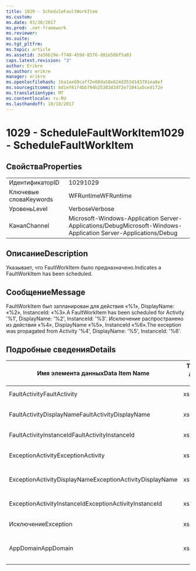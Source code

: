 ```yaml
---
title: 1029 - ScheduleFaultWorkItem
ms.custom: 
ms.date: 03/30/2017
ms.prod: .net-framework
ms.reviewer: 
ms.suite: 
ms.tgt_pltfrm: 
ms.topic: article
ms.assetid: 3a56b29e-f740-459d-8576-d81e58bf5a03
caps.latest.revision: "3"
author: Erikre
ms.author: erikre
manager: erikre
ms.openlocfilehash: 1ba1ae69caff2e08da58e824d35341d3781ea8ef
ms.sourcegitcommit: bd1ef61f4bb794b25383d3d72e71041a5ced172e
ms.translationtype: MT
ms.contentlocale: ru-RU
ms.lasthandoff: 10/18/2017
---
```

# <a name="1029---schedulefaultworkitem"></a><span data-ttu-id="11d7f-102">1029 - ScheduleFaultWorkItem</span><span class="sxs-lookup"><span data-stu-id="11d7f-102">1029 - ScheduleFaultWorkItem</span></span>
## <a name="properties"></a><span data-ttu-id="11d7f-103">Свойства</span><span class="sxs-lookup"><span data-stu-id="11d7f-103">Properties</span></span>  
  
|||  
|-|-|  
|<span data-ttu-id="11d7f-104">Идентификатор</span><span class="sxs-lookup"><span data-stu-id="11d7f-104">ID</span></span>|<span data-ttu-id="11d7f-105">1029</span><span class="sxs-lookup"><span data-stu-id="11d7f-105">1029</span></span>|  
|<span data-ttu-id="11d7f-106">Ключевые слова</span><span class="sxs-lookup"><span data-stu-id="11d7f-106">Keywords</span></span>|<span data-ttu-id="11d7f-107">WFRuntime</span><span class="sxs-lookup"><span data-stu-id="11d7f-107">WFRuntime</span></span>|  
|<span data-ttu-id="11d7f-108">Уровень</span><span class="sxs-lookup"><span data-stu-id="11d7f-108">Level</span></span>|<span data-ttu-id="11d7f-109">Verbose</span><span class="sxs-lookup"><span data-stu-id="11d7f-109">Verbose</span></span>|  
|<span data-ttu-id="11d7f-110">Канал</span><span class="sxs-lookup"><span data-stu-id="11d7f-110">Channel</span></span>|<span data-ttu-id="11d7f-111">Microsoft-Windows-Application Server-Applications/Debug</span><span class="sxs-lookup"><span data-stu-id="11d7f-111">Microsoft-Windows-Application Server-Applications/Debug</span></span>|  
  
## <a name="description"></a><span data-ttu-id="11d7f-112">Описание</span><span class="sxs-lookup"><span data-stu-id="11d7f-112">Description</span></span>  
 <span data-ttu-id="11d7f-113">Указывает, что FaultWorkItem было предназначено.</span><span class="sxs-lookup"><span data-stu-id="11d7f-113">Indicates a FaultWorkItem has been scheduled.</span></span>  
  
## <a name="message"></a><span data-ttu-id="11d7f-114">Сообщение</span><span class="sxs-lookup"><span data-stu-id="11d7f-114">Message</span></span>  
 <span data-ttu-id="11d7f-115">FaultWorkItem был запланирован для действия «%1», DisplayName: «%2», InstanceId: «%3».</span><span class="sxs-lookup"><span data-stu-id="11d7f-115">A FaultWorkItem has been scheduled for Activity '%1', DisplayName: '%2', InstanceId: '%3'.</span></span>  <span data-ttu-id="11d7f-116">Исключение распространено из действия «%4», DisplayName «%5», InstanceId «%6».</span><span class="sxs-lookup"><span data-stu-id="11d7f-116">The exception was propagated from Activity '%4', DisplayName: '%5', InstanceId: '%6'.</span></span>  
  
## <a name="details"></a><span data-ttu-id="11d7f-117">Подробные сведения</span><span class="sxs-lookup"><span data-stu-id="11d7f-117">Details</span></span>  
  
|<span data-ttu-id="11d7f-118">Имя элемента данных</span><span class="sxs-lookup"><span data-stu-id="11d7f-118">Data Item Name</span></span>|<span data-ttu-id="11d7f-119">Тип элемента данных</span><span class="sxs-lookup"><span data-stu-id="11d7f-119">Data Item Type</span></span>|<span data-ttu-id="11d7f-120">Описание</span><span class="sxs-lookup"><span data-stu-id="11d7f-120">Description</span></span>|  
|--------------------|--------------------|-----------------|  
|<span data-ttu-id="11d7f-121">FaultActivity</span><span class="sxs-lookup"><span data-stu-id="11d7f-121">FaultActivity</span></span>|<span data-ttu-id="11d7f-122">xs:string</span><span class="sxs-lookup"><span data-stu-id="11d7f-122">xs:string</span></span>|<span data-ttu-id="11d7f-123">Имя типа действия с ошибкой.</span><span class="sxs-lookup"><span data-stu-id="11d7f-123">The type name of the fault activity.</span></span>|  
|<span data-ttu-id="11d7f-124">FaultActivityDisplayName</span><span class="sxs-lookup"><span data-stu-id="11d7f-124">FaultActivityDisplayName</span></span>|<span data-ttu-id="11d7f-125">xs:string</span><span class="sxs-lookup"><span data-stu-id="11d7f-125">xs:string</span></span>|<span data-ttu-id="11d7f-126">Отображаемое имя действия с ошибкой.</span><span class="sxs-lookup"><span data-stu-id="11d7f-126">The display name of the fault activity.</span></span>|  
|<span data-ttu-id="11d7f-127">FaultActivityInstanceId</span><span class="sxs-lookup"><span data-stu-id="11d7f-127">FaultActivityInstanceId</span></span>|<span data-ttu-id="11d7f-128">xs:string</span><span class="sxs-lookup"><span data-stu-id="11d7f-128">xs:string</span></span>|<span data-ttu-id="11d7f-129">Идентификатор экземпляра действия с ошибкой.</span><span class="sxs-lookup"><span data-stu-id="11d7f-129">The instance id of the fault activity.</span></span>|  
|<span data-ttu-id="11d7f-130">ExceptionActivity</span><span class="sxs-lookup"><span data-stu-id="11d7f-130">ExceptionActivity</span></span>|<span data-ttu-id="11d7f-131">xs:string</span><span class="sxs-lookup"><span data-stu-id="11d7f-131">xs:string</span></span>|<span data-ttu-id="11d7f-132">Имя типа действия, вызвавшего исключение.</span><span class="sxs-lookup"><span data-stu-id="11d7f-132">The type name of the activity that threw the exception.</span></span>|  
|<span data-ttu-id="11d7f-133">ExceptionActivityDisplayName</span><span class="sxs-lookup"><span data-stu-id="11d7f-133">ExceptionActivityDisplayName</span></span>|<span data-ttu-id="11d7f-134">xs:string</span><span class="sxs-lookup"><span data-stu-id="11d7f-134">xs:string</span></span>|<span data-ttu-id="11d7f-135">Отображаемое имя действия, вызвавшего исключение.</span><span class="sxs-lookup"><span data-stu-id="11d7f-135">The display name of the activity that threw the exception.</span></span>|  
|<span data-ttu-id="11d7f-136">ExceptionActivityInstanceId</span><span class="sxs-lookup"><span data-stu-id="11d7f-136">ExceptionActivityInstanceId</span></span>|<span data-ttu-id="11d7f-137">xs:string</span><span class="sxs-lookup"><span data-stu-id="11d7f-137">xs:string</span></span>|<span data-ttu-id="11d7f-138">Идентификатор экземпляра действия, вызвавшего исключение.</span><span class="sxs-lookup"><span data-stu-id="11d7f-138">The instance id of the activity that threw the exception.</span></span>|  
|<span data-ttu-id="11d7f-139">Исключение</span><span class="sxs-lookup"><span data-stu-id="11d7f-139">Exception</span></span>|<span data-ttu-id="11d7f-140">xs:string</span><span class="sxs-lookup"><span data-stu-id="11d7f-140">xs:string</span></span>|<span data-ttu-id="11d7f-141">Сведения об исключении</span><span class="sxs-lookup"><span data-stu-id="11d7f-141">The exception details for the exception</span></span>|  
|<span data-ttu-id="11d7f-142">AppDomain</span><span class="sxs-lookup"><span data-stu-id="11d7f-142">AppDomain</span></span>|<span data-ttu-id="11d7f-143">xs:string</span><span class="sxs-lookup"><span data-stu-id="11d7f-143">xs:string</span></span>|<span data-ttu-id="11d7f-144">Строка, возвращаемая AppDomain.CurrentDomain.FriendlyName.</span><span class="sxs-lookup"><span data-stu-id="11d7f-144">The string returned by AppDomain.CurrentDomain.FriendlyName.</span></span>|
